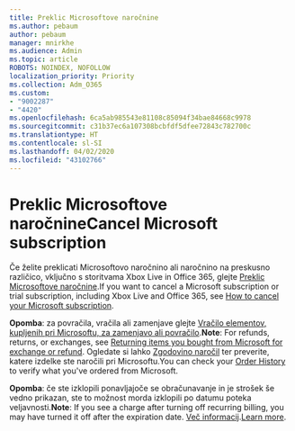 ```yaml
---
title: Preklic Microsoftove naročnine
ms.author: pebaum
author: pebaum
manager: mnirkhe
ms.audience: Admin
ms.topic: article
ROBOTS: NOINDEX, NOFOLLOW
localization_priority: Priority
ms.collection: Adm_O365
ms.custom:
- "9002287"
- "4420"
ms.openlocfilehash: 6ca5ab985543e81108c85094f34bae84668c9978
ms.sourcegitcommit: c31b37ec6a107308bcbfdf5dfee72843c782700c
ms.translationtype: HT
ms.contentlocale: sl-SI
ms.lasthandoff: 04/02/2020
ms.locfileid: "43102766"
---
```

# <a name="cancel-microsoft-subscription"></a><span data-ttu-id="67c28-102">Preklic Microsoftove naročnine</span><span class="sxs-lookup"><span data-stu-id="67c28-102">Cancel Microsoft subscription</span></span>

<span data-ttu-id="67c28-103">Če želite preklicati Microsoftovo naročnino ali naročnino na preskusno različico, vključno s storitvama Xbox Live in Office 365, glejte [Preklic Microsoftove naročnine](https://support.microsoft.com/help/4027815).</span><span class="sxs-lookup"><span data-stu-id="67c28-103">If you want to cancel a Microsoft subscription or trial subscription, including Xbox Live and Office 365, see [How to cancel your Microsoft subscription](https://support.microsoft.com/help/4027815).</span></span>

<span data-ttu-id="67c28-104">**Opomba**: za povračila, vračila ali zamenjave glejte [Vračilo elementov, kupljenih pri Microsoftu, za zamenjavo ali povračilo](https://support.microsoft.com/help/10558).</span><span class="sxs-lookup"><span data-stu-id="67c28-104">**Note**: For refunds, returns, or exchanges, see [Returning items you bought from Microsoft for exchange or refund](https://support.microsoft.com/help/10558).</span></span> <span data-ttu-id="67c28-105">Ogledate si lahko [Zgodovino naročil](https://account.microsoft.com/billing/orders/) ter preverite, katere izdelke ste naročili pri Microsoftu.</span><span class="sxs-lookup"><span data-stu-id="67c28-105">You can check your [Order History](https://account.microsoft.com/billing/orders/) to verify what you've ordered from Microsoft.</span></span> 

<span data-ttu-id="67c28-106">**Opomba**: če ste izklopili ponavljajoče se obračunavanje in je strošek še vedno prikazan, ste to možnost morda izklopili po datumu poteka veljavnosti.</span><span class="sxs-lookup"><span data-stu-id="67c28-106">**Note**: If you see a charge after turning off recurring billing, you may have turned it off after the expiration date.</span></span> <span data-ttu-id="67c28-107">[Več informacij](https://support.microsoft.com/help/10640).</span><span class="sxs-lookup"><span data-stu-id="67c28-107">[Learn more](https://support.microsoft.com/help/10640).</span></span> 
